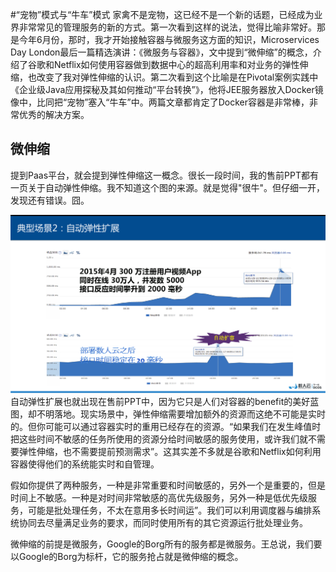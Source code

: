 #“宠物”模式与“牛车”模式
家禽不是宠物，这已经不是一个新的话题，已经成为业界非常常见的管理服务的新的方式。第一次看到这样的说法，觉得比喻非常好。那是今年6月份，那时，我才开始接触容器与微服务这方面的知识，Microservices Day London最后一篇精选演讲：《微服务与容器》，文中提到“微伸缩”的概念，介绍了谷歌和Netflix如何使用容器做到数据中心的超高利用率和对业务的弹性伸缩，也改变了我对弹性伸缩的认识。第二次看到这个比喻是在Pivotal案例实践中《企业级Java应用探秘及其如何推动“平台转换”》，他将JEE服务器放入Docker镜像中，比同把“宠物”塞入“牛车”中。两篇文章都肯定了Docker容器是非常棒，非常优秀的解决方案。

## 微伸缩
提到Paas平台，就会提到弹性伸缩这一概念。很长一段时间，我的售前PPT都有一页关于自动弹性伸缩。我不知道这个图的来源。就是觉得"很牛"。但仔细一开，发现还有错误。囧。

![image](https://github.com/fanfanbj/share/blob/master/4/scale.png)
自动弹性扩展也就出现在售前PPT中，因为它只是人们对容器的benefit的美好蓝图，却不明落地。现实场景中，弹性伸缩需要增加额外的资源而这绝不可能是实时的。但你可能可以通过容器实时的重用已经存在的资源。“如果我们在发生峰值时把这些时间不敏感的任务所使用的资源分给时间敏感的服务使用，或许我们就不需要弹性伸缩，也不需要提前预测需求”。这其实差不多就是谷歌和Netflix如何利用容器使得他们的系统能实时和自管理。

假如你提供了两种服务，一种是非常重要和时间敏感的，另外一个是重要的，但是时间上不敏感。一种是对时间非常敏感的高优先级服务，另外一种是低优先级服务，可能是批处理任务，不太在意用多长时间运”。我们可以利用调度器与编排系统协同去尽量满足业务的要求，而同时使用所有的其它资源运行批处理业务。

微伸缩的前提是微服务，Google的Borg所有的服务都是微服务。王总说，我们要以Google的Borg为标杆，它的服务抢占就是微伸缩的概念。

